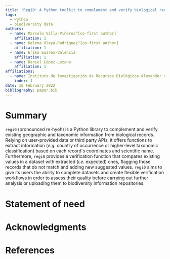 ```yaml
---
title: 'Regi0: A Python toolkit to complement and verify biological records'
tags:
  - Python
  - biodiversity data
authors:
  - name: Marcelo Villa-Piñeros^[co-first author]
    affiliation: 1
  - name: Helena Olaya-Rodríguez^[co-first author]
    affiliation: 1
  - name: Erika Suarez-Valencia
    affiliation: 1
  - name: Daniel López-Lozano
    affiliation: 1
affiliations:
  - name: Instituto de Investigación de Recursos Biológicos Alexander von Humboldt, Bogotá, Colombia
    index: 1
date: 10 February 2022
bibliography: paper.bib
---
```

 
# Summary
`regi0` (pronounced re-hyoh) is a Python library to complement and verify existing geographic and taxonomic
information from biological records. Relying on user-provided data or third party APIs, it offers functions
to extract information (*e.g.* country of occurrence or higher-level taxonomic classification) based on each
record's coordinates and scientific name. Furthermore, `regi0` provides a verification function that compares 
existing values in a dataset with extracted (*i.e.* expected) ones, flagging those records that do not match
and adding new suggested values. `regi0` aims to give its users the ability to complete datasets and create 
flexible verification workflows in order to assess their quality before carrying out further analysis or 
uploading them to biodiversity information repositories.

# Statement of need

# Acknowledgments

# References
